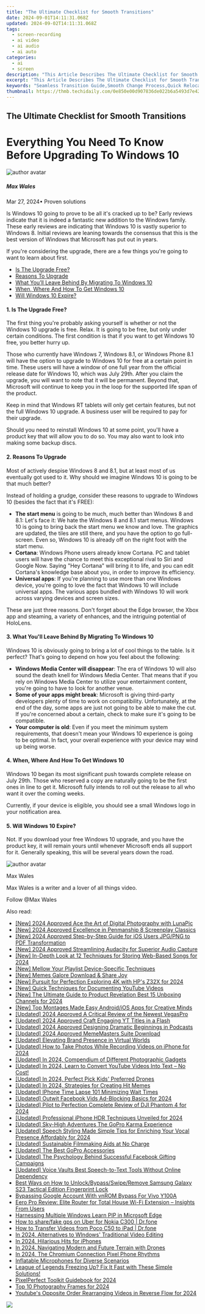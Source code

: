 ```yaml
---
title: "The Ultimate Checklist for Smooth Transitions"
date: 2024-09-01T14:11:31.068Z
updated: 2024-09-02T14:11:31.068Z
tags: 
  - screen-recording
  - ai video
  - ai audio
  - ai auto
categories: 
  - ai
  - screen
description: "This Article Describes The Ultimate Checklist for Smooth Transitions"
excerpt: "This Article Describes The Ultimate Checklist for Smooth Transitions"
keywords: "Seamless Transition Guide,Smooth Change Process,Quick Relocation Tips,Effective Move Planning,Easy Transition Strategies,Ideal Moving Checklist,Streamlined House Shift"
thumbnail: https://thmb.techidaily.com/0e850e00d907836de022b6a5493d7e424fd91aacae9c4b818ed3e14b82d98585.jpg
---
```


## The Ultimate Checklist for Smooth Transitions

# Everything You Need To Know Before Upgrading To Windows 10

![author avatar](https://images.wondershare.com/filmora/article-images/max-wales-author.jpg)

##### Max Wales

 Mar 27, 2024• Proven solutions

Is Windows 10 going to prove to be all it's cracked up to be? Early reviews indicate that it is indeed a fantastic new addition to the Windows family. These early reviews are indicating that Windows 10 is vastly superior to Windows 8\. Initial reviews are leaning towards the consensus that this is the best version of Windows that Microsoft has put out in years.

If you're considering the upgrade, there are a few things you're going to want to learn about first.

* [Is The Upgrade Free?](#free)
* [Reasons To Upgrade](#reasons)
* [What You’ll Leave Behind By Migrating To Windows 10](#leave)
* [When, Where And How To Get Windows 10](#when)
* [Will Windows 10 Expire?](#expire)

#### 1\. Is The Upgrade Free?

The first thing you're probably asking yourself is whether or not the Windows 10 upgrade is free. Relax. It is going to be free, but only under certain conditions. The first condition is that if you want to get Windows 10 free, you better hurry up.

Those who currently have Windows 7, Windows 8.1, or Windows Phone 8.1 will have the option to upgrade to Windows 10 for free at a certain point in time. These users will have a window of one full year from the official release date for Windows 10, which was July 29th. After you claim the upgrade, you will want to note that it will be permanent. Beyond that, Microsoft will continue to keep you in the loop for the supported life span of the product.

Keep in mind that Windows RT tablets will only get certain features, but not the full Windows 10 upgrade. A business user will be required to pay for their upgrade.

Should you need to reinstall Windows 10 at some point, you'll have a product key that will allow you to do so. You may also want to look into making some backup discs.

#### 2\. Reasons To Upgrade

Most of actively despise Windows 8 and 8.1, but at least most of us eventually got used to it. Why should we imagine Windows 10 is going to be that much better?

Instead of holding a grudge, consider these reasons to upgrade to Windows 10 (besides the fact that it's FREE):

* **The start menu** is going to be much, much better than Windows 8 and 8.1: Let's face it: We hate the Windows 8 and 8.1 start menus. Windows 10 is going to bring back the start menu we know and love. The graphics are updated, the tiles are still there, and you have the option to go full-screen. Even so, Windows 10 is already off on the right foot with the start menu.
* **Cortana**: Windows Phone users already know Cortana. PC and tablet users will have the chance to meet this exceptional rival to Siri and Google Now. Saying "Hey Cortana" will bring it to life, and you can edit Cortana's knowledge base about you, in order to improve its efficiency.
* **Universal apps**: If you're planning to use more than one Windows device, you're going to love the fact that Windows 10 will include universal apps. The various apps bundled with Windows 10 will work across varying devices and screen sizes.

These are just three reasons. Don't forget about the Edge browser, the Xbox app and steaming, a variety of enhances, and the intriguing potential of HoloLens.

#### 3\. What You'll Leave Behind By Migrating To Windows 10

Windows 10 is obviously going to bring a lot of cool things to the table. Is it perfect? That's going to depend on how you feel about the following:

* **Windows Media Center will disappear**: The era of Windows 10 will also sound the death knell for Windows Media Center. That means that if you rely on Windows Media Center to utilize your entertainment content, you're going to have to look for another venue.
* **Some of your apps might break**: Microsoft is giving third-party developers plenty of time to work on compatibility. Unfortunately, at the end of the day, some apps are just not going to be able to make the cut. If you're concerned about a certain, check to make sure it's going to be compatible.
* **Your computer is old**: Even if you meet the minimum system requirements, that doesn't mean your Windows 10 experience is going to be optimal. In fact, your overall experience with your device may wind up being worse.

#### 4\. When, Where And How To Get Windows 10

Windows 10 began its most significant push towards complete release on July 29th. Those who reserved a copy are naturally going to be the first ones in line to get it. Microsoft fully intends to roll out the release to all who want it over the coming weeks.

Currently, if your device is eligible, you should see a small Windows logo in your notification area.

#### 5\. Will Windows 10 Expire?

Not. If you download your free Windows 10 upgrade, and you have the product key, it will remain yours until whenever Microsoft ends all support for it. Generally speaking, this will be several years down the road.

![author avatar](https://images.wondershare.com/filmora/article-images/max-wales-author.jpg)

Max Wales

Max Wales is a writer and a lover of all things video.

Follow @Max Wales


<ins class="adsbygoogle"
     style="display:block"
     data-ad-format="autorelaxed"
     data-ad-client="ca-pub-7571918770474297"
     data-ad-slot="1223367746"></ins>



<ins class="adsbygoogle"
     style="display:block"
     data-ad-client="ca-pub-7571918770474297"
     data-ad-slot="8358498916"
     data-ad-format="auto"
     data-full-width-responsive="true"></ins>


<span class="atpl-alsoreadstyle">Also read:</span>
<div><ul>
<li><a href="https://fox-boxes.techidaily.com/new-2024-approved-ace-the-art-of-digital-photography-with-lunapic/"><u>[New] 2024 Approved  Ace the Art of Digital Photography with LunaPic</u></a></li>
<li><a href="https://fox-boxes.techidaily.com/new-2024-approved-excellence-in-penmanship-8-screenplay-classics/"><u>[New] 2024 Approved  Excellence in Penmanship  8 Screenplay Classics</u></a></li>
<li><a href="https://fox-boxes.techidaily.com/new-2024-approved-step-by-step-guide-for-ios-users-jpgpng-to-pdf-transformation/"><u>[New] 2024 Approved  Step-by-Step Guide for iOS Users  JPG/PNG to PDF Transformation</u></a></li>
<li><a href="https://fox-boxes.techidaily.com/new-2024-approved-streamlining-audacity-for-superior-audio-capture/"><u>[New] 2024 Approved  Streamlining Audacity for Superior Audio Capture</u></a></li>
<li><a href="https://fox-boxes.techidaily.com/new-in-depth-look-at-12-techniques-for-storing-web-based-songs-for-2024/"><u>[New] In-Depth Look at 12 Techniques for Storing Web-Based Songs for 2024</u></a></li>
<li><a href="https://fox-boxes.techidaily.com/new-mellow-your-playlist-device-specific-techniques/"><u>[New] Mellow Your Playlist  Device-Specific Techniques</u></a></li>
<li><a href="https://fox-boxes.techidaily.com/new-memes-galore-download-and-share-joy/"><u>[New] Memes Galore  Download & Share Joy</u></a></li>
<li><a href="https://fox-boxes.techidaily.com/new-pursuit-for-perfection-exploring-4k-with-hps-z32x-for-2024/"><u>[New] Pursuit for Perfection  Exploring 4K with HP's Z32X for 2024</u></a></li>
<li><a href="https://video-capture.techidaily.com/new-quick-techniques-for-documenting-youtube-videos/"><u>[New] Quick Techniques for Documenting YouTube Videos</u></a></li>
<li><a href="https://fox-boxes.techidaily.com/new-the-ultimate-guide-to-product-revelation-best-15-unboxing-channels-for-2024/"><u>[New] The Ultimate Guide to Product Revelation  Best 15 Unboxing Channels for 2024</u></a></li>
<li><a href="https://some-tips.techidaily.com/new-top-montages-made-easy-androidios-apps-for-creative-minds/"><u>[New] Top Montages Made Easy  Android/iOS Apps for Creative Minds</u></a></li>
<li><a href="https://fox-boxes.techidaily.com/updated-2024-approved-a-critical-review-of-the-newest-vegaspro/"><u>[Updated] 2024 Approved  A Critical Review of the Newest VegasPro</u></a></li>
<li><a href="https://fox-boxes.techidaily.com/updated-2024-approved-craft-engaging-yt-titles-in-a-flash/"><u>[Updated] 2024 Approved  Craft Engaging YT Titles in a Flash</u></a></li>
<li><a href="https://fox-boxes.techidaily.com/updated-2024-approved-designing-dramatic-beginnings-in-podcasts/"><u>[Updated] 2024 Approved  Designing Dramatic Beginnings in Podcasts</u></a></li>
<li><a href="https://fox-direct.techidaily.com/updated-2024-approved-mememasters-suite-download/"><u>[Updated] 2024 Approved  MemeMasters Suite Download</u></a></li>
<li><a href="https://fox-boxes.techidaily.com/updated-elevating-brand-presence-in-virtual-worlds/"><u>[Updated] Elevating Brand Presence in Virtual Worlds</u></a></li>
<li><a href="https://fox-boxes.techidaily.com/updated-how-to-take-photos-while-recording-videos-on-iphone-for-2024/"><u>[Updated] How to Take Photos While Recording Videos on iPhone for 2024</u></a></li>
<li><a href="https://fox-boxes.techidaily.com/updated-in-2024-compendium-of-different-photographic-gadgets/"><u>[Updated] In 2024, Compendium of Different Photographic Gadgets</u></a></li>
<li><a href="https://youtube-lab.techidaily.com/ed-in-2024-learn-to-convert-youtube-videos-into-text-no-cost/"><u>[Updated] In 2024, Learn to Convert YouTube Videos Into Text – No Cost!</u></a></li>
<li><a href="https://fox-boxes.techidaily.com/updated-in-2024-perfect-pick-kids-preferred-drones/"><u>[Updated] In 2024, Perfect Pick  Kids' Preferred Drones</u></a></li>
<li><a href="https://fox-boxes.techidaily.com/updated-in-2024-strategies-for-creating-hit-memes/"><u>[Updated] In 2024, Strategies for Creating Hit Memes</u></a></li>
<li><a href="https://fox-boxes.techidaily.com/updated-iphone-time-lapse-101-minimizing-wait-times/"><u>[Updated] IPhone Time Lapse 101  Minimizing Wait Times</u></a></li>
<li><a href="https://facebook-video-files.techidaily.com/updated-outwit-facebook-vids-ad-blocking-basics-for-2024/"><u>[Updated] Outwit Facebook Vids  Ad-Blocking Basics for 2024</u></a></li>
<li><a href="https://fox-boxes.techidaily.com/updated-pilot-to-perfection-complete-review-of-dji-phantom-4-for-2024/"><u>[Updated] Pilot to Perfection  Complete Review of DJI Phantom 4 for 2024</u></a></li>
<li><a href="https://fox-boxes.techidaily.com/updated-professional-iphone-hdr-techniques-unveiled-for-2024/"><u>[Updated] Professional iPhone HDR Techniques Unveiled for 2024</u></a></li>
<li><a href="https://fox-boxes.techidaily.com/updated-sky-high-adventures-the-gopro-karma-experience/"><u>[Updated] Sky-High Adventures  The GoPro Karma Experience</u></a></li>
<li><a href="https://fox-boxes.techidaily.com/updated-speech-styling-made-simple-tips-for-enriching-your-vocal-presence-affordably-for-2024/"><u>[Updated] Speech Styling Made Simple  Tips for Enriching Your Vocal Presence Affordably for 2024</u></a></li>
<li><a href="https://fox-boxes.techidaily.com/updated-sustainable-filmmaking-aids-at-no-charge/"><u>[Updated] Sustainable Filmmaking Aids at No Charge</u></a></li>
<li><a href="https://fox-boxes.techidaily.com/updated-the-best-gopro-accessories/"><u>[Updated] The Best GoPro Accessories</u></a></li>
<li><a href="https://fox-boxes.techidaily.com/updated-the-psychology-behind-successful-facebook-gifting-campaigns/"><u>[Updated] The Psychology Behind Successful Facebook Gifting Campaigns</u></a></li>
<li><a href="https://fox-boxes.techidaily.com/updated-voice-vaults-best-speech-to-text-tools-without-online-dependency/"><u>[Updated] Voice Vaults  Best Speech-to-Text Tools Without Online Dependency</u></a></li>
<li><a href="https://android-unlock.techidaily.com/best-ways-on-how-to-unlockbypassswiperemove-samsung-galaxy-s23-tactical-edition-fingerprint-lock-by-drfone-android/"><u>Best Ways on How to Unlock/Bypass/Swipe/Remove Samsung Galaxy S23 Tactical Edition Fingerprint Lock</u></a></li>
<li><a href="https://android-unlock.techidaily.com/bypassing-google-account-with-vnrom-bypass-for-vivo-y100a-by-drfone-android/"><u>Bypassing Google Account With vnROM Bypass For Vivo Y100A</u></a></li>
<li><a href="https://buynow-tips.techidaily.com/eero-pro-review-elite-router-for-total-house-wi-fi-extension-insights-from-users/"><u>Eero Pro Review: Elite Router for Total House Wi-Fi Extension – Insights From Users</u></a></li>
<li><a href="https://fox-boxes.techidaily.com/harnessing-multiple-windows-learn-pip-in-microsoft-edge/"><u>Harnessing Multiple Windows  Learn PIP in Microsoft Edge</u></a></li>
<li><a href="https://fake-location.techidaily.com/how-to-sharefake-gps-on-uber-for-nokia-c300-drfone-by-drfone-virtual-android/"><u>How to share/fake gps on Uber for Nokia C300 | Dr.fone</u></a></li>
<li><a href="https://android-transfer.techidaily.com/how-to-transfer-videos-from-poco-c50-to-ipad-drfone-by-drfone-transfer-from-android-transfer-from-android/"><u>How to Transfer Videos from Poco C50 to iPad | Dr.fone</u></a></li>
<li><a href="https://fox-boxes.techidaily.com/in-2024-alternatives-to-windows-traditional-video-editing/"><u>In 2024, Alternatives to WIndows' Traditional Video Editing</u></a></li>
<li><a href="https://some-techniques.techidaily.com/in-2024-hilarious-hits-for-iphones/"><u>In 2024, Hilarious Hits for iPhones</u></a></li>
<li><a href="https://fox-boxes.techidaily.com/in-2024-navigating-modern-and-future-terrain-with-drones/"><u>In 2024, Navigating Modern and Future Terrain with Drones</u></a></li>
<li><a href="https://fox-boxes.techidaily.com/in-2024-the-chromium-connection-pixel-phone-rhythms/"><u>In 2024, The Chromium Connection  Pixel Phone Rhythms</u></a></li>
<li><a href="https://fox-boxes.techidaily.com/inflatable-microphones-for-diverse-scenarios/"><u>Inflatable Microphones for Diverse Scenarios</u></a></li>
<li><a href="https://program-issues.techidaily.com/1723003697175-league-of-legends-freezing-up-fix-it-fast-with-these-simple-solutions/"><u>League of Legends Freezing Up? Fix It Fast with These Simple Solutions!</u></a></li>
<li><a href="https://fox-boxes.techidaily.com/pixelperfect-toolkit-guidebook-for-2024/"><u>PixelPerfect Toolkit Guidebook for 2024</u></a></li>
<li><a href="https://fox-boxes.techidaily.com/top-10-photography-frames-for-2024/"><u>Top 10 Photography Frames for 2024</u></a></li>
<li><a href="https://facebook-video-footage.techidaily.com/youtubes-opposite-order-rearranging-videos-in-reverse-flow-for-2024/"><u>Youtube's Opposite Order  Rearranging Videos in Reverse Flow for 2024</u></a></li>
</ul></div>

<!-- affiliate ads begin -->
<a href="https://secure.2checkout.com/order/checkout.php?PRODS=3851655&QTY=1&AFFILIATE=108875&CART=1"><img src="http://www.aiseesoft.com/avangate/30p/banner.jpg" border="0"></a>
<!-- affiliate ads end -->